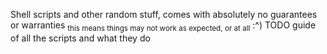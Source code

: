 Shell scripts and other random stuff, comes with absolutely no guarantees or warranties <sub>this means things may not work as expected, or at all</sub> :^)
TODO guide of all the scripts and what they do
